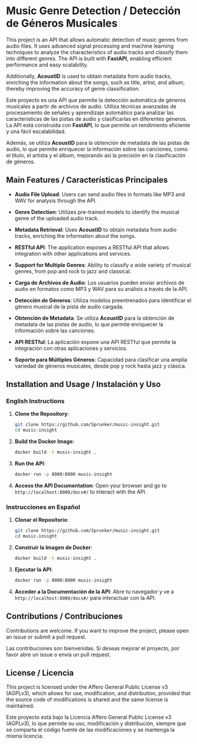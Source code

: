 # Music Genre Detection / Detección de Géneros Musicales

This project is an API that allows automatic detection of music genres from audio files. It uses advanced signal processing and machine learning techniques to analyze the characteristics of audio tracks and classify them into different genres. The API is built with **FastAPI**, enabling efficient performance and easy scalability.

Additionally, **AcoustID** is used to obtain metadata from audio tracks, enriching the information about the songs, such as title, artist, and album, thereby improving the accuracy of genre classification.

Este proyecto es una API que permite la detección automática de géneros musicales a partir de archivos de audio. Utiliza técnicas avanzadas de procesamiento de señales y aprendizaje automático para analizar las características de las pistas de audio y clasificarlas en diferentes géneros. La API está construida con **FastAPI**, lo que permite un rendimiento eficiente y una fácil escalabilidad.

Además, se utiliza **AcoustID** para la obtención de metadata de las pistas de audio, lo que permite enriquecer la información sobre las canciones, como el título, el artista y el álbum, mejorando así la precisión en la clasificación de géneros.

## Main Features / Características Principales

- **Audio File Upload**: Users can send audio files in formats like MP3 and WAV for analysis through the API.
- **Genre Detection**: Utilizes pre-trained models to identify the musical genre of the uploaded audio track.
- **Metadata Retrieval**: Uses **AcoustID** to obtain metadata from audio tracks, enriching the information about the songs.
- **RESTful API**: The application exposes a RESTful API that allows integration with other applications and services.
- **Support for Multiple Genres**: Ability to classify a wide variety of musical genres, from pop and rock to jazz and classical.

- **Carga de Archivos de Audio**: Los usuarios pueden enviar archivos de audio en formatos como MP3 y WAV para su análisis a través de la API.
- **Detección de Géneros**: Utiliza modelos preentrenados para identificar el género musical de la pista de audio cargada.
- **Obtención de Metadata**: Se utiliza **AcoustID** para la obtención de metadata de las pistas de audio, lo que permite enriquecer la información sobre las canciones.
- **API RESTful**: La aplicación expone una API RESTful que permite la integración con otras aplicaciones y servicios.
- **Soporte para Múltiples Géneros**: Capacidad para clasificar una amplia variedad de géneros musicales, desde pop y rock hasta jazz y clásica.

## Installation and Usage / Instalación y Uso

### English Instructions

1. **Clone the Repository**:
   ```bash
   git clone https://github.com/Sprunker/music-insight.git
   cd music-insight
   ```

2. **Build the Docker Image**:
   ```bash
   docker build -t music-insight .
   ```

3. **Run the API**:
   ```bash
   docker run -p 8000:8000 music-insight
   ```

4. **Access the API Documentation**: Open your browser and go to `http://localhost:8000/docs#/` to interact with the API.

### Instrucciones en Español

1. **Clonar el Repositorio**:
   ```bash
   git clone https://github.com/Sprunker/music-insight.git
   cd music-insight
   ```

2. **Construir la Imagen de Docker**:
   ```bash
   docker build -t music-insight .
   ```

3. **Ejecutar la API**:
   ```bash
   docker run -p 8000:8000 music-insight
   ```

4. **Acceder a la Documentación de la API**: Abre tu navegador y ve a `http://localhost:8000/docs#/` para interactuar con la API.

## Contributions / Contribuciones

Contributions are welcome. If you want to improve the project, please open an issue or submit a pull request.

Las contribuciones son bienvenidas. Si deseas mejorar el proyecto, por favor abre un issue o envía un pull request.

## License / Licencia

This project is licensed under the Affero General Public License v3 (AGPLv3), which allows for use, modification, and distribution, provided that the source code of modifications is shared and the same license is maintained.

Este proyecto está bajo la Licencia Affero General Public License v3 (AGPLv3), lo que permite su uso, modificación y distribución, siempre que se comparta el código fuente de las modificaciones y se mantenga la misma licencia.
